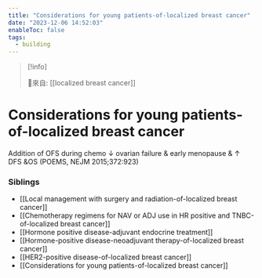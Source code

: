```yaml
---
title: "Considerations for young patients-of-localized breast cancer"
date: "2023-12-06 14:52:03"
enableToc: false
tags:
  - building
---
```

> [!info]
>
> 🌱來自: [[localized breast cancer]]
# Considerations for young patients-of-localized breast cancer
Addition of OFS during chemo ↓ ovarian failure & early menopause & ↑ DFS &OS (POEMS, NEJM 2015;372:923)
### Siblings
- [[Local management with surgery and radiation-of-localized breast cancer]]
- [[Chemotherapy regimens for NAV or ADJ use in HR positive and TNBC-of-localized breast cancer]]
- [[Hormone positive disease-adjuvant endocrine treatment]]
- [[Hormone-positive disease-neoadjuvant therapy-of-localized breast cancer]]
- [[HER2-positive disease-of-localized breast cancer]]
- [[Considerations for young patients-of-localized breast cancer]]
